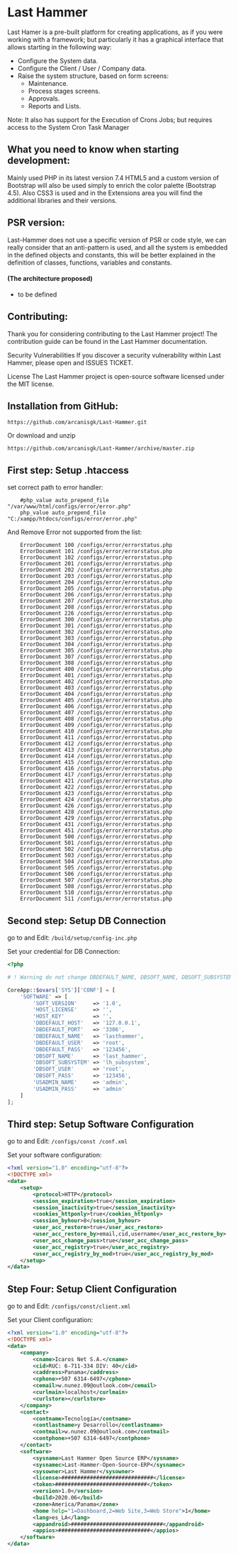 # Last Hammer

Last Hamer is a pre-built platform for creating applications, as if you were working with a framework; but particularly it has a graphical interface that allows starting in the following way:
-   Configure the System data.
-   Configure the Client / User / Company data.
-   Raise the system structure, based on form screens:
    -   Maintenance.
    -   Process stages screens.
    -   Approvals.
    -   Reports and Lists.

Note: It also has support for the Execution of Crons Jobs; but requires access to the System Cron Task Manager

## What you need to know when starting development:

Mainly used PHP in its latest version 7.4
HTML5 and a custom version of Bootstrap will also be used simply to enrich the color palette (Bootstrap 4.5).
Also CSS3 is used and in the Extensions area you will find the additional libraries and their versions.

## PSR version:

Last-Hammer does not use a specific version of PSR or code style, we can really consider that an anti-pattern is used, and all the system is embedded in the defined objects and constants, this will be better explained in the definition of classes, functions, variables and constants.

#### (The architecture proposed)

-   to be defined

## Contributing:

Thank you for considering contributing to the Last Hammer project! The contribution guide can be found in the Last Hammer documentation.

Security Vulnerabilities
If you discover a security vulnerability within Last Hammer, please open and ISSUES TICKET.

License
The Last Hammer project is open-source software licensed under the MIT license.

## Installation from GitHub:

```
https://github.com/arcanisgk/Last-Hammer.git
```

Or download and unzip

```
https://github.com/arcanisgk/Last-Hammer/archive/master.zip
```

## First step: Setup .htaccess

set correct path to error handler:

```
    #php_value auto_prepend_file "/var/www/html/configs/error/error.php"
    php_value auto_prepend_file "C:/xampp/htdocs/configs/error/error.php"
```

And Remove Error not supported from the list:

```
    ErrorDocument 100 /configs/error/errorstatus.php
    ErrorDocument 101 /configs/error/errorstatus.php
    ErrorDocument 102 /configs/error/errorstatus.php
    ErrorDocument 201 /configs/error/errorstatus.php
    ErrorDocument 202 /configs/error/errorstatus.php
    ErrorDocument 203 /configs/error/errorstatus.php
    ErrorDocument 204 /configs/error/errorstatus.php
    ErrorDocument 205 /configs/error/errorstatus.php
    ErrorDocument 206 /configs/error/errorstatus.php
    ErrorDocument 207 /configs/error/errorstatus.php
    ErrorDocument 208 /configs/error/errorstatus.php
    ErrorDocument 226 /configs/error/errorstatus.php
    ErrorDocument 300 /configs/error/errorstatus.php
    ErrorDocument 301 /configs/error/errorstatus.php
    ErrorDocument 302 /configs/error/errorstatus.php
    ErrorDocument 303 /configs/error/errorstatus.php
    ErrorDocument 304 /configs/error/errorstatus.php
    ErrorDocument 305 /configs/error/errorstatus.php
    ErrorDocument 307 /configs/error/errorstatus.php
    ErrorDocument 308 /configs/error/errorstatus.php
    ErrorDocument 400 /configs/error/errorstatus.php
    ErrorDocument 401 /configs/error/errorstatus.php
    ErrorDocument 402 /configs/error/errorstatus.php
    ErrorDocument 403 /configs/error/errorstatus.php
    ErrorDocument 404 /configs/error/errorstatus.php
    ErrorDocument 405 /configs/error/errorstatus.php
    ErrorDocument 406 /configs/error/errorstatus.php
    ErrorDocument 407 /configs/error/errorstatus.php
    ErrorDocument 408 /configs/error/errorstatus.php
    ErrorDocument 409 /configs/error/errorstatus.php
    ErrorDocument 410 /configs/error/errorstatus.php
    ErrorDocument 411 /configs/error/errorstatus.php
    ErrorDocument 412 /configs/error/errorstatus.php
    ErrorDocument 413 /configs/error/errorstatus.php
    ErrorDocument 414 /configs/error/errorstatus.php
    ErrorDocument 415 /configs/error/errorstatus.php
    ErrorDocument 416 /configs/error/errorstatus.php
    ErrorDocument 417 /configs/error/errorstatus.php
    ErrorDocument 421 /configs/error/errorstatus.php
    ErrorDocument 422 /configs/error/errorstatus.php
    ErrorDocument 423 /configs/error/errorstatus.php
    ErrorDocument 424 /configs/error/errorstatus.php
    ErrorDocument 426 /configs/error/errorstatus.php
    ErrorDocument 428 /configs/error/errorstatus.php
    ErrorDocument 429 /configs/error/errorstatus.php
    ErrorDocument 431 /configs/error/errorstatus.php
    ErrorDocument 451 /configs/error/errorstatus.php
    ErrorDocument 500 /configs/error/errorstatus.php
    ErrorDocument 501 /configs/error/errorstatus.php
    ErrorDocument 502 /configs/error/errorstatus.php
    ErrorDocument 503 /configs/error/errorstatus.php
    ErrorDocument 504 /configs/error/errorstatus.php
    ErrorDocument 505 /configs/error/errorstatus.php
    ErrorDocument 506 /configs/error/errorstatus.php
    ErrorDocument 507 /configs/error/errorstatus.php
    ErrorDocument 508 /configs/error/errorstatus.php
    ErrorDocument 510 /configs/error/errorstatus.php
    ErrorDocument 511 /configs/error/errorstatus.php
```

## Second step: Setup DB Connection

go to and Edit: `/build/setup/config-inc.php`

Set your credential for DB Connection:

```php
<?php

# ! Warning do not change DBDEFAULT_NAME, DBSOFT_NAME, DBSOFT_SUBSYSTEM

CoreApp::$ovars['SYS']['CONF'] = [
    'SOFTWARE' => [
        'SOFT_VERSION'     => '1.0',
        'HOST_LICENSE'     => '',
        'HOST_KEY'         => '',
        'DBDEFAULT_HOST'   => '127.0.0.1',
        'DBDEFAULT_PORT'   => '3306',
        'DBDEFAULT_NAME'   => 'lasthammer',
        'DBDEFAULT_USER'   => 'root',
        'DBDEFAULT_PASS'   => '123456',
        'DBSOFT_NAME'      => 'last_hammer',
        'DBSOFT_SUBSYSTEM' => 'lh_subsystem',
        'DBSOFT_USER'      => 'root',
        'DBSOFT_PASS'      => '123456',
        'USADMIN_NAME'     => 'admin',
        'USADMIN_PASS'     => 'admin'
    ]
];
```

## Third step: Setup Software Configuration

go to and Edit: `/configs/const /conf.xml`

Set your software configuration:

```xml
<?xml version="1.0" encoding="utf-8"?>
<!DOCTYPE xml>
<data>
    <setup>
        <protocol>HTTP</protocol>
        <session_expiration>true</session_expiration>
        <session_inactivity>true</session_inactivity>
        <cookies_httponly>true</cookies_httponly>
        <session_byhour>8</session_byhour>
        <user_acc_restore>true</user_acc_restore>
        <user_acc_restore_by>email,cid,username</user_acc_restore_by>
        <user_acc_change_pass>true</user_acc_change_pass>
        <user_acc_registry>true</user_acc_registry>
        <user_acc_registry_by_mod>true</user_acc_registry_by_mod>
    </setup>
</data>
```

## Step Four: Setup Client Configuration

go to and Edit: `/configs/const/client.xml`

Set your Client configuration:

```xml
<?xml version="1.0" encoding="utf-8"?>
<!DOCTYPE xml>
<data>
    <company>
        <cname>Icaros Net S.A.</cname>
        <cid>RUC: 6-711-334 DIV: 40</cid>
        <caddress>Panama</caddress>
        <cphone>+507 6314-6497</cphone>
        <cemail>w.nunez.09@outlook.com</cemail>
        <curlmain>localhost</curlmain>
        <curlstore></curlstore>
    </company>
    <contact>
        <contname>Tecnología</contname>
        <contlastname>y Desarrollo</contlastname>
        <contmail>w.nunez.09@outlook.com</contmail>
        <contphone>+507 6314-6497</contphone>
    </contact>
    <software>
        <sysname>Last Hammer Open Source ERP</sysname>
        <sysnamec>Last-Hammer-Open-Source-ERP</sysnamec>
        <sysowner>Last Hammer</sysowner>
        <license>#############################</license>
        <token>#############################</token>
        <version>1.0</version>
        <build>2020.06</build>
        <zone>America/Panama</zone>
        <home help="1=Dashboard,2=Web Site,3=Web Store">1</home>
        <lang>es_LA</lang>
        <appandroid>#############################</appandroid>
        <appios>#############################</appios>
    </software>
</data>
```

